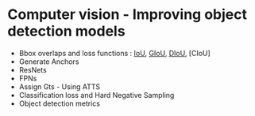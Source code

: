 # Computer vision - Improving object detection models 


- Bbox overlaps and loss functions : [IoU](https://youtu.be/ioM2JM5kWQU), [GIoU](https://youtu.be/OoRq6F5pY_E), [DIoU](https://youtu.be/1f5R88KKPVQ), [CIoU]
- Generate Anchors 
- ResNets 
- FPNs 
- Assign Gts - Using ATTS 
- Classification loss and Hard Negative Sampling 
- Object detection metrics 


